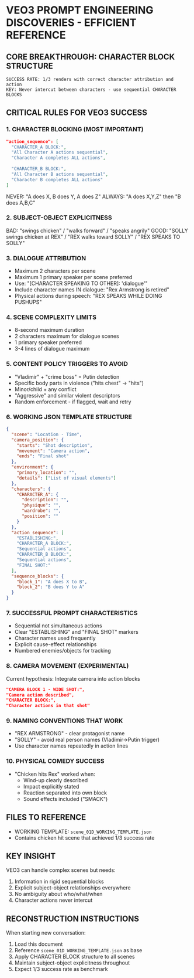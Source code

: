 # VEO3 PROMPT ENGINEERING DISCOVERIES - EFFICIENT REFERENCE

## CORE BREAKTHROUGH: CHARACTER BLOCK STRUCTURE
```
SUCCESS RATE: 1/3 renders with correct character attribution and action
KEY: Never intercut between characters - use sequential CHARACTER BLOCKS
```

## CRITICAL RULES FOR VEO3 SUCCESS

### 1. CHARACTER BLOCKING (MOST IMPORTANT)
```json
"action_sequence": [
  "CHARACTER_A BLOCK:",
  "All Character A actions sequential",
  "Character A completes ALL actions",
  
  "CHARACTER_B BLOCK:",
  "All Character B actions sequential",
  "Character B completes ALL actions"
]
```
NEVER: "A does X, B does Y, A does Z"
ALWAYS: "A does X,Y,Z" then "B does A,B,C"

### 2. SUBJECT-OBJECT EXPLICITNESS
BAD: "swings chicken" / "walks forward" / "speaks angrily"
GOOD: "SOLLY swings chicken at REX" / "REX walks toward SOLLY" / "REX SPEAKS TO SOLLY"

### 3. DIALOGUE ATTRIBUTION
- Maximum 2 characters per scene
- Maximum 1 primary speaker per scene preferred
- Use: "[CHARACTER SPEAKING TO OTHER]: 'dialogue'"
- Include character names IN dialogue: "Rex Armstrong is retired"
- Physical actions during speech: "REX SPEAKS WHILE DOING PUSHUPS"

### 4. SCENE COMPLEXITY LIMITS
- 8-second maximum duration
- 2 characters maximum for dialogue scenes
- 1 primary speaker preferred
- 3-4 lines of dialogue maximum

### 5. CONTENT POLICY TRIGGERS TO AVOID
- "Vladimir" + "crime boss" = Putin detection
- Specific body parts in violence ("hits chest" -> "hits")
- Minor/child + any conflict
- "Aggressive" and similar violent descriptors
- Random enforcement - if flagged, wait and retry

### 6. WORKING JSON TEMPLATE STRUCTURE
```json
{
  "scene": "Location - Time",
  "camera_position": {
    "starts": "Shot description",
    "movement": "Camera action",
    "ends": "Final shot"
  },
  "environment": {
    "primary_location": "",
    "details": ["List of visual elements"]
  },
  "characters": {
    "CHARACTER_A": {
      "description": "",
      "physique": "",
      "wardrobe": "",
      "position": ""
    }
  },
  "action_sequence": [
    "ESTABLISHING:",
    "CHARACTER_A BLOCK:",
    "Sequential actions",
    "CHARACTER_B BLOCK:",
    "Sequential actions",
    "FINAL SHOT:"
  ],
  "sequence_blocks": {
    "block_1": "A does X to B",
    "block_2": "B does Y to A"
  }
}
```

### 7. SUCCESSFUL PROMPT CHARACTERISTICS
- Sequential not simultaneous actions
- Clear "ESTABLISHING" and "FINAL SHOT" markers
- Character names used frequently
- Explicit cause-effect relationships
- Numbered enemies/objects for tracking

### 8. CAMERA MOVEMENT (EXPERIMENTAL)
Current hypothesis: Integrate camera into action blocks
```json
"CAMERA BLOCK 1 - WIDE SHOT:",
"Camera action described",
"CHARACTER BLOCK:",
"Character actions in that shot"
```

### 9. NAMING CONVENTIONS THAT WORK
- "REX ARMSTRONG" - clear protagonist name
- "SOLLY" - avoid real person names (Vladimir->Putin trigger)
- Use character names repeatedly in action lines

### 10. PHYSICAL COMEDY SUCCESS
- "Chicken hits Rex" worked when:
  - Wind-up clearly described
  - Impact explicitly stated
  - Reaction separated into own block
  - Sound effects included ("SMACK")

## FILES TO REFERENCE
- WORKING TEMPLATE: `scene_01D_WORKING_TEMPLATE.json`
- Contains chicken hit scene that achieved 1/3 success rate

## KEY INSIGHT
VEO3 can handle complex scenes but needs:
1. Information in rigid sequential blocks
2. Explicit subject-object relationships everywhere
3. No ambiguity about who/what/when
4. Character actions never intercut

## RECONSTRUCTION INSTRUCTIONS
When starting new conversation:
1. Load this document
2. Reference `scene_01D_WORKING_TEMPLATE.json` as base
3. Apply CHARACTER BLOCK structure to all scenes
4. Maintain subject-object explicitness throughout
5. Expect 1/3 success rate as benchmark